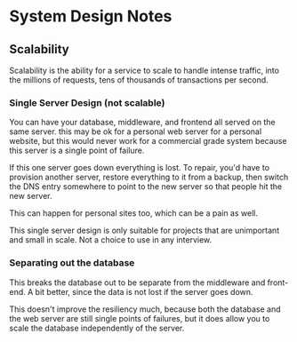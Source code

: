 # System Design Notes

## Scalability

Scalability is the ability for a service to scale to handle intense traffic, into the millions of requests, tens of thousands of transactions per second.

### Single Server Design (not scalable)

You can have your database, middleware, and frontend all served on the same server. this may be ok for a personal web server for a personal website, but this would never work for a commercial grade system because this server is a single point of failure.

If this one server goes down everything is lost. To repair, you'd have to provision another server, restore everything to it from a backup, then switch the DNS entry somewhere to point to the new server so that people hit the new server.

This can happen for personal sites too, which can be a pain as well.

This single server design is only suitable for projects that are unimportant and small in scale. Not a choice to use in any interview.

### Separating out the database

This breaks the database out to be separate from the middleware and front-end. A bit better, since the data is not lost if the server goes down.

This doesn't improve the resiliency much, because both the database and the web server are still single points of failures, but it does allow you to scale the database independently of the server.
